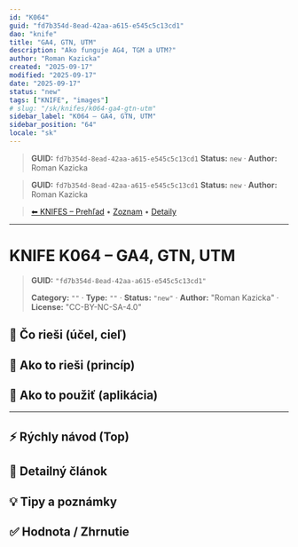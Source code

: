 ```yaml
---
id: "K064"
guid: "fd7b354d-8ead-42aa-a615-e545c5c13cd1"
dao: "knife"
title: "GA4, GTN, UTM"
description: "Ako funguje AG4, TGM a UTM?"
author: "Roman Kazicka"
created: "2025-09-17"
modified: "2025-09-17"
date: "2025-09-17"
status: "new"
tags: ["KNIFE", "images"]
# slug: "/sk/knifes/k064-ga4-gtn-utm"
sidebar_label: "K064 – GA4, GTN, UTM"
sidebar_position: "64"
locale: "sk"
---
```

<!-- fm-visible: start -->
> **GUID:** `fd7b354d-8ead-42aa-a615-e545c5c13cd1`
> **Status:** `new` · **Author:** Roman Kazicka
<!-- fm-visible: end -->
<!-- body:start -->

<!-- fm-visible: start -->
> **GUID:** `fd7b354d-8ead-42aa-a615-e545c5c13cd1`
> **Status:** `new` · **Author:** Roman Kazicka
<!-- fm-visible: end -->
<!-- body:start -->

<!-- nav:knifes -->
> [⬅ KNIFES – Prehľad](../overview.md) • [Zoznam](../KNIFE_Overview_List.md) • [Detaily](../KNIFE_Overview_Details.md)
---
# KNIFE K064 – GA4, GTN, UTM
<!-- fm-visible: start -->

> **GUID:** `"fd7b354d-8ead-42aa-a615-e545c5c13cd1"`
>   
> **Category:** `""` · **Type:** `""` · **Status:** `"new"` · **Author:** "Roman Kazicka" · **License:** "CC-BY-NC-SA-4.0"
<!-- fm-visible: end -->


## 🎯 Čo rieši (účel, cieľ)

## 🧩 Ako to rieši (princíp)

## 🧪 Ako to použiť (aplikácia)

---

## ⚡ Rýchly návod (Top)

## 📜 Detailný článok

## 💡 Tipy a poznámky

## ✅ Hodnota / Zhrnutie
